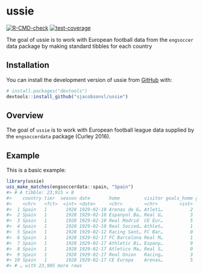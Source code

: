 
<!-- README.md is generated from README.Rmd. Please edit that file -->

# ussie

<!-- badges: start -->

[![R-CMD-check](https://github.com/sjacobsonsl/ussie/actions/workflows/R-CMD-check.yaml/badge.svg)](https://github.com/sjacobsonsl/ussie/actions/workflows/R-CMD-check.yaml)
[![test-coverage](https://github.com/sjacobsonsl/ussie/actions/workflows/test-coverage.yaml/badge.svg)](https://github.com/sjacobsonsl/ussie/actions/workflows/test-coverage.yaml)
<!-- badges: end -->

The goal of ussie is to work with European football data from the
`engsoccer` data package by making standard tibbles for each country

## Installation

You can install the development version of ussie from
[GitHub](https://github.com/) with:

``` r
# install.packages("devtools")
devtools::install_github("sjacobsonsl/ussie")
```

## Overview

The goal of `ussie` is to work with European football league data
supplied by the `engsoccerdata` package (Curley 2016).

## Example

This is a basic example:

``` r
library(ussie)
uss_make_matches(engsoccerdata::spain, "Spain")
#> # A tibble: 23,915 × 8
#>    country tier  season date       home         visitor goals_home goals_visitor
#>    <chr>   <fct>  <int> <date>     <chr>        <chr>        <int>         <int>
#>  1 Spain   1       1928 1929-02-10 Arenas de G… Atleti…          2             3
#>  2 Spain   1       1928 1929-02-10 Espanyol Ba… Real U…          3             2
#>  3 Spain   1       1928 1929-02-10 Real Madrid  CE Eur…          5             0
#>  4 Spain   1       1928 1929-02-10 Real Socied… Athlet…          1             1
#>  5 Spain   1       1928 1929-02-12 Racing Sant… FC Bar…          0             2
#>  6 Spain   1       1928 1929-02-17 FC Barcelona Real M…          1             2
#>  7 Spain   1       1928 1929-02-17 Athletic Bi… Espany…          9             0
#>  8 Spain   1       1928 1929-02-17 Atletico Ma… Real S…          0             3
#>  9 Spain   1       1928 1929-02-17 Real Union   Racing…          3             1
#> 10 Spain   1       1928 1929-02-17 CE Europa    Arenas…          5             2
#> # … with 23,905 more rows
```
